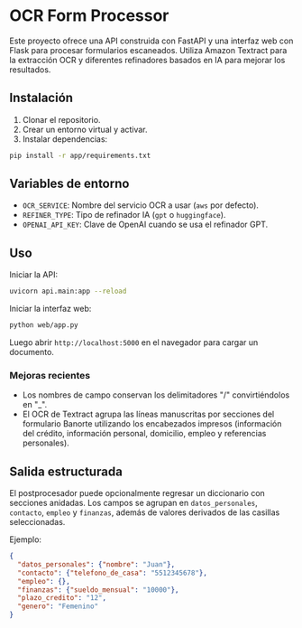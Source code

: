 # OCR Form Processor

Este proyecto ofrece una API construida con FastAPI y una interfaz web con Flask para procesar formularios escaneados. Utiliza Amazon Textract para la extracción OCR y diferentes refinadores basados en IA para mejorar los resultados.

## Instalación

1. Clonar el repositorio.
2. Crear un entorno virtual y activar.
3. Instalar dependencias:

```bash
pip install -r app/requirements.txt
```

## Variables de entorno

- `OCR_SERVICE`: Nombre del servicio OCR a usar (`aws` por defecto).
- `REFINER_TYPE`: Tipo de refinador IA (`gpt` o `huggingface`).
- `OPENAI_API_KEY`: Clave de OpenAI cuando se usa el refinador GPT.

## Uso

Iniciar la API:

```bash
uvicorn api.main:app --reload
```

Iniciar la interfaz web:

```bash
python web/app.py
```

Luego abrir `http://localhost:5000` en el navegador para cargar un documento.


### Mejoras recientes
- Los nombres de campo conservan los delimitadores "/" convirtiéndolos en "_".
- El OCR de Textract agrupa las líneas manuscritas por secciones del formulario
  Banorte utilizando los encabezados impresos (información del crédito,
  información personal, domicilio, empleo y referencias personales).

## Salida estructurada
El postprocesador puede opcionalmente regresar un diccionario con secciones
anidadas. Los campos se agrupan en `datos_personales`, `contacto`, `empleo` y
`finanzas`, además de valores derivados de las casillas seleccionadas.

Ejemplo:

```json
{
  "datos_personales": {"nombre": "Juan"},
  "contacto": {"telefono_de_casa": "5512345678"},
  "empleo": {},
  "finanzas": {"sueldo_mensual": "10000"},
  "plazo_credito": "12",
  "genero": "Femenino"
}
```
